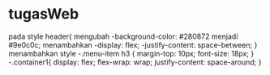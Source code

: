 # tugasWeb
pada style header{
mengubah    -background-color: #280872 menjadi #9e0c0c;
menambahkan -display: flex;
            -justify-content: space-between;
}
menambahkan style  -.menu-item h3 {
                      margin-top: 10px;
                      font-size: 18px;
                    }
                  -.container1{
                        display: flex;
                        flex-wrap: wrap;
                        justify-content: space-around;
                    }
